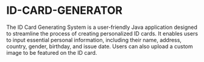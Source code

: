 # ID-CARD-GENERATOR
The ID Card Generating System is a user-friendly Java application designed to streamline the process of creating personalized ID cards. It enables users to input essential personal information, including their name, address, country, gender, birthday, and issue date. Users can also upload a custom image to be featured on the ID card.  
